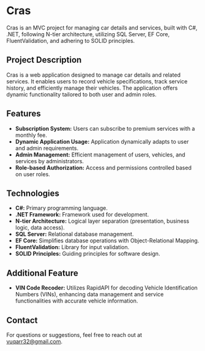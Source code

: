 # Cras

Cras is an MVC project for managing car details and services, built with C#, .NET, following N-tier architecture, utilizing SQL Server, EF Core, FluentValidation, and adhering to SOLID principles.

## Project Description

Cras is a web application designed to manage car details and related services. It enables users to record vehicle specifications, track service history, and efficiently manage their vehicles. The application offers dynamic functionality tailored to both user and admin roles.

## Features

- **Subscription System:** Users can subscribe to premium services with a monthly fee.
- **Dynamic Application Usage:** Application dynamically adapts to user and admin requirements.
- **Admin Management:** Efficient management of users, vehicles, and services by administrators.
- **Role-based Authorization:** Access and permissions controlled based on user roles.

## Technologies

- **C#:** Primary programming language.
- **.NET Framework:** Framework used for development.
- **N-tier Architecture:** Logical layer separation (presentation, business logic, data access).
- **SQL Server:** Relational database management.
- **EF Core:** Simplifies database operations with Object-Relational Mapping.
- **FluentValidation:** Library for input validation.
- **SOLID Principles:** Guiding principles for software design.

## Additional Feature

- **VIN Code Recoder:** Utilizes RapidAPI for decoding Vehicle Identification Numbers (VINs), enhancing data management and service functionalities with accurate vehicle information.

## Contact

For questions or suggestions, feel free to reach out at vuqarr32@gmail.com.

